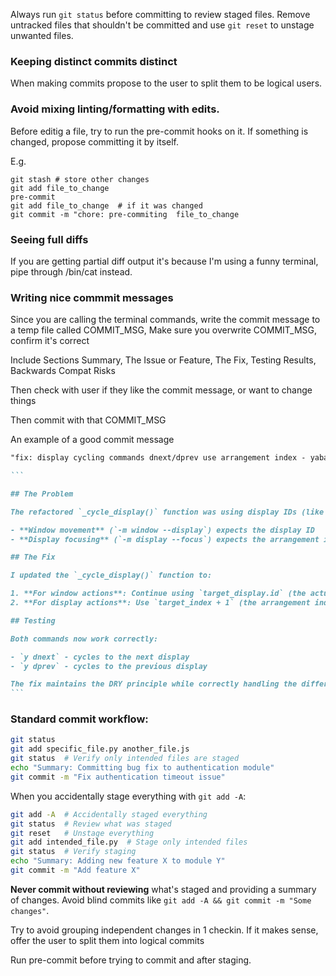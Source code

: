 Always run `git status` before committing to review staged files. Remove untracked files that shouldn't be committed and use `git reset` to unstage unwanted files.

### Keeping distinct commits distinct

When making commits propose to the user to split them to be logical users.

### Avoid mixing linting/formatting with edits.

Before editig a file, try to run the pre-commit hooks on it.
If something is changed, propose committing it by itself.

E.g.

```
git stash # store other changes
git add file_to_change
pre-commit
git add file_to_change  # if it was changed
git commit -m "chore: pre-commiting  file_to_change

```

### Seeing full diffs

If you are getting partial diff output it's because I'm using a funny terminal, pipe through /bin/cat instead.

### Writing nice commmit messages

Since you are calling the terminal commands, write the commit message to a temp file called COMMIT_MSG,
Make sure you overwrite COMMIT_MSG, confirm it's correct

Include Sections Summary, The Issue or Feature, The Fix, Testing Results, Backwards Compat Risks

Then check with user if they like the commit message, or want to change things

Then commit with that COMMIT_MSG

An example of a good commit message

````markdown
"fix: display cycling commands dnext/dprev use arrangement index - yabai display --focus expects arrangement index not display ID"

```

## The Problem

The refactored `_cycle_display()` function was using display IDs (like 1, 10) for both window movement and display focusing. However, yabai has different expectations:

- **Window movement** (`-m window --display`) expects the display ID
- **Display focusing** (`-m display --focus`) expects the arrangement index (1-based sequential numbering)

## The Fix

I updated the `_cycle_display()` function to:

1. **For window actions**: Continue using `target_display.id` (the actual display ID)
2. **For display actions**: Use `target_index + 1` (the arrangement index, which is 1-based)

## Testing

Both commands now work correctly:

- `y dnext` - cycles to the next display
- `y dprev` - cycles to the previous display

The fix maintains the DRY principle while correctly handling the different parameter requirements for yabai's window vs display commands. This follows the dev-inner-loop conventions by fixing the bug and ensuring the code works as expected.
```
````

### Standard commit workflow:

```bash
git status
git add specific_file.py another_file.js
git status  # Verify only intended files are staged
echo "Summary: Committing bug fix to authentication module"
git commit -m "Fix authentication timeout issue"
```

When you accidentally stage everything with `git add -A`:

```bash
git add -A  # Accidentally staged everything
git status  # Review what was staged
git reset   # Unstage everything
git add intended_file.py  # Stage only intended files
git status  # Verify staging
echo "Summary: Adding new feature X to module Y"
git commit -m "Add feature X"
```

**Never commit without reviewing** what's staged and providing a summary of changes. Avoid blind commits like `git add -A && git commit -m "Some changes"`.

Try to avoid grouping independent changes in 1 checkin. If it makes sense, offer the user to split them into logical commits

Run pre-commit before trying to commit and after staging.
